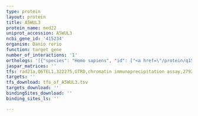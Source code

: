 ```yaml
---
type: protein
layout: protein
title: A5WUL3
protein_name: med22
uniprot_accession: A5WUL3
ncbi_gene_id: '415234'
organism: Danio rerio
function: target gene
number_of_interactions: '1'
orthologs: '[{"species": "Homo sapiens", "id": ["<a href=\"/protein/q15528\">Q15528</a>"]}, {"species": "Mus musculus", "id": ["<a href=\"/protein/q62276\">Q62276</a>"]}, {"species": "Rattus norvegicus", "id": ["A0JPN6"]}, {"species": "Drosophila melanogaster", "id": ["<a href=\"/protein/q9v439\">Q9V439</a>"]}, {"species": "Caenorhabditis elegans", "id": ["<a href=\"/protein/q23679\">Q23679</a>"]}]'
jaspar_matrices: ''
tfs: rad21a,Q6TEL1,322275,GTRD,chromatin immunoprecipitation assay,27924024%5Buid%5D,No
targets: ''
tfs_download: tfs_of_A5WUL3.tsv
targets_download: ''
bindingSites_download: ''
binding_sites_ls: ''

---
```

